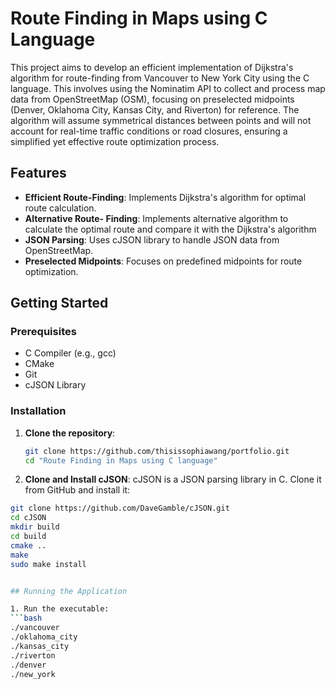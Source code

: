 

# Route Finding in Maps using C Language

This project aims to develop an efficient implementation of Dijkstra's algorithm for route-finding from Vancouver to New York City using the C language. This involves using the Nominatim API to collect and process map data from OpenStreetMap (OSM), focusing on preselected midpoints (Denver, Oklahoma City, Kansas City, and Riverton) for reference. The algorithm will assume symmetrical distances between points and will not account for real-time traffic conditions or road closures, ensuring a simplified yet effective route optimization process.

## Features

- **Efficient Route-Finding**: Implements Dijkstra's algorithm for optimal route calculation.
- **Alternative Route- Finding**: Implements alternative algorithm to calculate the optimal route and compare it with the Dijkstra's algorithm
- **JSON Parsing**: Uses cJSON library to handle JSON data from OpenStreetMap.
- **Preselected Midpoints**: Focuses on predefined midpoints for route optimization.

## Getting Started

### Prerequisites

- C Compiler (e.g., gcc)
- CMake
- Git
- cJSON Library

### Installation

1. **Clone the repository**:
   ```bash
   git clone https://github.com/thisissophiawang/portfolio.git
   cd "Route Finding in Maps using C language"

2. **Clone and Install cJSON**:
cJSON is a JSON parsing library in C. Clone it from GitHub and install it:
 ```bash
git clone https://github.com/DaveGamble/cJSON.git
cd cJSON
mkdir build
cd build
cmake ..
make
sudo make install


## Running the Application

1. Run the executable:
 ```bash
./vancouver
./oklahoma_city
./kansas_city
./riverton
./denver
./new_york






